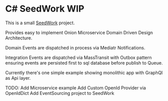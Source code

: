# C# SeedWork WIP
This is a small [SeedWork](https://docs.microsoft.com/en-us/dotnet/architecture/microservices/microservice-ddd-cqrs-patterns/seedwork-domain-model-base-classes-interfaces) project.

Provides easy to implement Onion Microservice Domain Driven Design Architecture.

Domain Events are dispatched in process via Mediatr Notifications.

Integration Events are dispatched via MassTransit with Outbox pattern ensuring events are persisted first to sql database before publish to Queue.

Currently there's one simple example showing monolithic app with GraphQl as Api layer.

TODO:
Add Microservice example
Add Custom OpenId Provider via OpenIdDict
Add EventSourcing project to SeedWork

